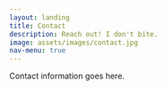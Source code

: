 ```yaml
---
layout: landing
title: Contact
description: Reach out! I don't bite.
image: assets/images/contact.jpg
nav-menu: true
---
```


Contact information goes here.
